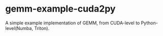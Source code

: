 # gemm-example-cuda2py
A simple example implementation of GEMM, from CUDA-level to Python-level(Numba, Triton).
